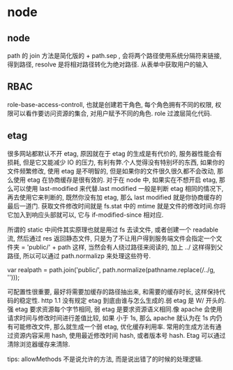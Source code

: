 # node

## node
path 的 join 方法是简化版的 + path.sep , 会将两个路径使用系统分隔符来链接, 得到路径, resolve 是将相对路径转化为绝对路径.
从表单中获取用户的输入

## RBAC
role-base-access-controll, 也就是创建若干角色, 每个角色拥有不同的权限, 权限可以看作要访问资源的集合, 对用户赋予不同的角色. role 过渡层简化代码.
## etag
很多网站都默认不开 etag, 原因就在于 etag 的生成是有代价的, 服务器性能会有损耗, 但是它又能减少 IO 的压力, 有利有弊.个人觉得没有特别坏的东西, 如果你的文件频繁修改, 使用 etag 
是不明智的, 但是如果你的文件很久很久都不会改动, 那么使用 etag 在协商缓存是很有效的.
对于在 node 中, 如果实在不想开启 etag, 那么可以使用 last-modified 来代替.last modified 一般是判断 etag 相同的情况下, 再去使用它来判断的, 既然你没有加 etag, 那么
last modified 就是你协商缓存的最后一道门.
获取文件修改时间就是 fs.stat 中的 mtime 就是文件的修改时间.你将它加入到响应头部就可以, 它与 if-modified-since 相对应.

所谓的 static 中间件其实原理也就是用过 fs 去读文件, 或者创建一个 readable 流, 然后通过 res 返回静态文件, 只是为了不让用户得到服务端文件会指定一个文件夹 = 'public/' + path
这样, 当然会有人绕过路径来阅读的, 加上 ../ 这样得到父路径, 所以可以通过 path.normalizp 来处理这些符号.

var realpath = path.join('public/', path.normalize(pathname.replace(/\.\./g, '')));

可配置性很重要, 最好将需要加缓存的路径抽出来, 和需要的缓存时长, 这样保持代码的稳定性.
http 1.1 没有规定 etag 到底由谁与怎么生成的.弱 etag 是 W/ 开头的. 强 etag 要求资源每个字节相同, 弱 etag 是要求资源语义相同.像 apache 会使用请求时间与修改时间进行差值比较, 如果
小于 1s, 那么 apache 就认为在 1s 内仍有可能修改文件, 那么就生成一个弱 etag, 优化缓存利用率.
常用的生成方法有通过资源内容采用 hash, 使用最近修改时间 hash, 或者版本号 hash.
Etag 可以通过清除浏览器缓存来清除.


tips: allowMethods 不是说允许的方法, 而是说出错了的时候的处理逻辑.